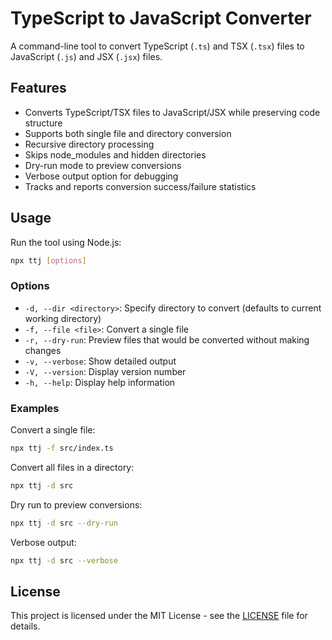 # TypeScript to JavaScript Converter

A command-line tool to convert TypeScript (`.ts`) and TSX (`.tsx`) files to JavaScript (`.js`) and JSX (`.jsx`) files.

## Features

- Converts TypeScript/TSX files to JavaScript/JSX while preserving code structure
- Supports both single file and directory conversion
- Recursive directory processing
- Skips node_modules and hidden directories
- Dry-run mode to preview conversions
- Verbose output option for debugging
- Tracks and reports conversion success/failure statistics


## Usage

Run the tool using Node.js:

```bash
npx ttj [options]
```

### Options

- `-d, --dir <directory>`: Specify directory to convert (defaults to current working directory)
- `-f, --file <file>`: Convert a single file
- `-r, --dry-run`: Preview files that would be converted without making changes
- `-v, --verbose`: Show detailed output
- `-V, --version`: Display version number
- `-h, --help`: Display help information

### Examples

Convert a single file:

```bash
npx ttj -f src/index.ts
```

Convert all files in a directory:

```bash
npx ttj -d src
```

Dry run to preview conversions:

```bash
npx ttj -d src --dry-run
```

Verbose output:

```bash
npx ttj -d src --verbose
```

## License

This project is licensed under the MIT License - see the [LICENSE](https://grok.com/chat/LICENSE) file for details.
